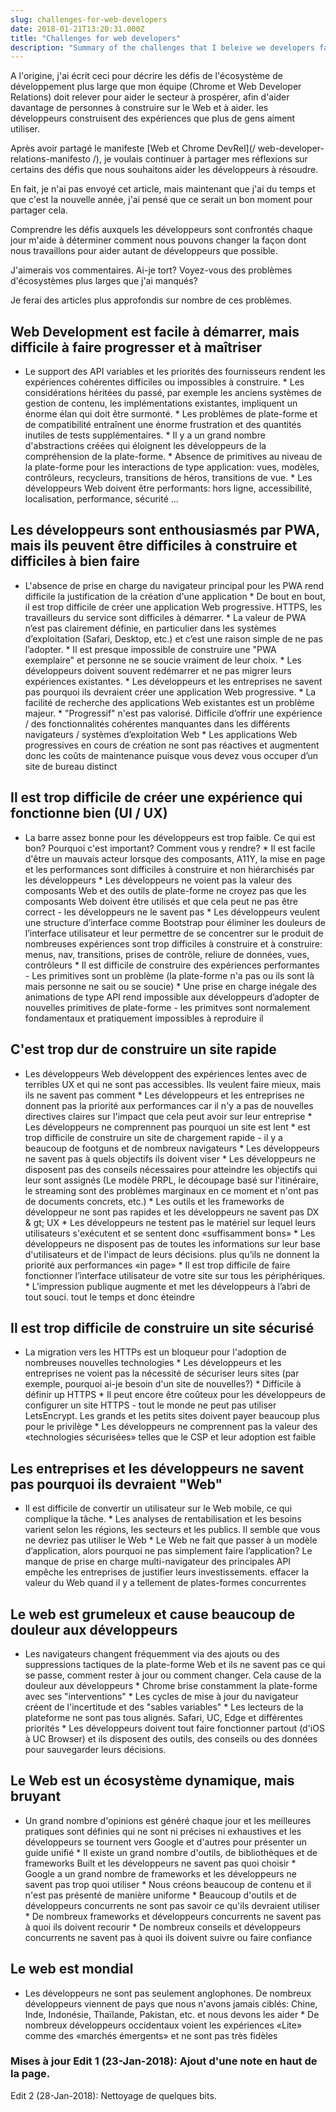 ```yaml
---
slug: challenges-for-web-developers
date: 2018-01-21T13:20:31.000Z
title: "Challenges for web developers"
description: "Summary of the challenges that I beleive we developers face every day."
---
```



A l'origine, j'ai écrit ceci pour décrire les défis de l'écosystème de développement plus large que mon équipe (Chrome et Web Developer Relations) doit relever pour aider le secteur à prospérer, afin d'aider davantage de personnes à construire sur le Web et à aider. les développeurs construisent des expériences que plus de gens aiment utiliser.

Après avoir partagé le manifeste [Web et Chrome DevRel](/ web-developer-relations-manifesto /), je voulais continuer à partager mes réflexions sur certains des défis que nous souhaitons aider les développeurs à résoudre.

En fait, je n'ai pas envoyé cet article, mais maintenant que j'ai du temps et que c'est la nouvelle année, j'ai pensé que ce serait un bon moment pour partager cela.

Comprendre les défis auxquels les développeurs sont confrontés chaque jour m'aide à déterminer comment nous pouvons changer la façon dont nous travaillons pour aider autant de développeurs que possible.

J'aimerais vos commentaires. Ai-je tort? Voyez-vous des problèmes d'écosystèmes plus larges que j'ai manqués?

Je ferai des articles plus approfondis sur nombre de ces problèmes.

## Web Development est facile à démarrer, mais difficile à faire progresser et à maîtriser

* Le support des API variables et les priorités des fournisseurs rendent les expériences cohérentes difficiles ou impossibles à construire. * Les considérations héritées du passé, par exemple les anciens systèmes de gestion de contenu, les implémentations existantes, impliquent un énorme élan qui doit être surmonté. * Les problèmes de plate-forme et de compatibilité entraînent une énorme frustration et des quantités inutiles de tests supplémentaires. * Il y a un grand nombre d'abstractions créées qui éloignent les développeurs de la compréhension de la plate-forme. * Absence de primitives au niveau de la plate-forme pour les interactions de type application: vues, modèles, contrôleurs, recycleurs, transitions de héros, transitions de vue. * Les développeurs Web doivent être performants: hors ligne, accessibilité, localisation, performance, sécurité ...

## Les développeurs sont enthousiasmés par PWA, mais ils peuvent être difficiles à construire et difficiles à bien faire

* L'absence de prise en charge du navigateur principal pour les PWA rend difficile la justification de la création d'une application * De bout en bout, il est trop difficile de créer une application Web progressive. HTTPS, les travailleurs du service sont difficiles à démarrer. * La valeur de PWA n’est pas clairement définie, en particulier dans les systèmes d’exploitation (Safari, Desktop, etc.) et c’est une raison simple de ne pas l’adopter. * Il est presque impossible de construire une "PWA exemplaire" et personne ne se soucie vraiment de leur choix. * Les développeurs doivent souvent redémarrer et ne pas migrer leurs expériences existantes. * Les développeurs et les entreprises ne savent pas pourquoi ils devraient créer une application Web progressive. * La facilité de recherche des applications Web existantes est un problème majeur. * "Progressif" n'est pas valorisé. Difficile d’offrir une expérience / des fonctionnalités cohérentes manquantes dans les différents navigateurs / systèmes d’exploitation Web * Les applications Web progressives en cours de création ne sont pas réactives et augmentent donc les coûts de maintenance puisque vous devez vous occuper d’un site de bureau distinct

## Il est trop difficile de créer une expérience qui fonctionne bien (UI / UX)

* La barre assez bonne pour les développeurs est trop faible. Ce qui est bon? Pourquoi c'est important? Comment vous y rendre? * Il est facile d'être un mauvais acteur lorsque des composants, A11Y, la mise en page et les performances sont difficiles à construire et non hiérarchisés par les développeurs * Les développeurs ne voient pas la valeur des composants Web et des outils de plate-forme ne croyez pas que les composants Web doivent être utilisés et que cela peut ne pas être correct - les développeurs ne le savent pas * Les développeurs veulent une structure d’interface comme Bootstrap pour éliminer les douleurs de l’interface utilisateur et leur permettre de se concentrer sur le produit de nombreuses expériences sont trop difficiles à construire et à construire: menus, nav, transitions, prises de contrôle, reliure de données, vues, contrôleurs * Il est difficile de construire des expériences performantes - Les primitives sont un problème (la plate-forme n'a pas ou ils sont là mais personne ne sait ou se soucie) * Une prise en charge inégale des animations de type API rend impossible aux développeurs d’adopter de nouvelles primitives de plate-forme - les primitves sont normalement fondamentaux et pratiquement impossibles à reproduire il

## C'est trop dur de construire un site rapide

* Les développeurs Web développent des expériences lentes avec de terribles UX et qui ne sont pas accessibles. Ils veulent faire mieux, mais ils ne savent pas comment * Les développeurs et les entreprises ne donnent pas la priorité aux performances car il n'y a pas de nouvelles directives claires sur l'impact que cela peut avoir sur leur entreprise * Les développeurs ne comprennent pas pourquoi un site est lent * est trop difficile de construire un site de chargement rapide - il y a beaucoup de footguns et de nombreux navigateurs * Les développeurs ne savent pas à quels objectifs ils doivent viser * Les développeurs ne disposent pas des conseils nécessaires pour atteindre les objectifs qui leur sont assignés (Le modèle PRPL, le découpage basé sur l'itinéraire, le streaming sont des problèmes marginaux en ce moment et n'ont pas de documents concrets, etc.) * Les outils et les frameworks de développeur ne sont pas rapides et les développeurs ne savent pas DX & gt; UX * Les développeurs ne testent pas le matériel sur lequel leurs utilisateurs s'exécutent et se sentent donc «suffisamment bons» * Les développeurs ne disposent pas de toutes les informations sur leur base d'utilisateurs et de l'impact de leurs décisions. plus qu’ils ne donnent la priorité aux performances «in page» * Il est trop difficile de faire fonctionner l’interface utilisateur de votre site sur tous les périphériques. * L’impression publique augmente et met les développeurs à l’abri de tout souci. tout le temps et donc éteindre

## Il est trop difficile de construire un site sécurisé

* La migration vers les HTTPs est un bloqueur pour l'adoption de nombreuses nouvelles technologies * Les développeurs et les entreprises ne voient pas la nécessité de sécuriser leurs sites (par exemple, pourquoi ai-je besoin d'un site de nouvelles?) * Difficile à définir up HTTPS * Il peut encore être coûteux pour les développeurs de configurer un site HTTPS - tout le monde ne peut pas utiliser LetsEncrypt. Les grands et les petits sites doivent payer beaucoup plus pour le privilège * Les développeurs ne comprennent pas la valeur des «technologies sécurisées» telles que le CSP et leur adoption est faible

## Les entreprises et les développeurs ne savent pas pourquoi ils devraient "Web"

* Il est difficile de convertir un utilisateur sur le Web mobile, ce qui complique la tâche. * Les analyses de rentabilisation et les besoins varient selon les régions, les secteurs et les publics. Il semble que vous ne devriez pas utiliser le Web * Le Web ne fait que passer à un modèle d’application, alors pourquoi ne pas simplement faire l’application? Le manque de prise en charge multi-navigateur des principales API empêche les entreprises de justifier leurs investissements. effacer la valeur du Web quand il y a tellement de plates-formes concurrentes

## Le web est grumeleux et cause beaucoup de douleur aux développeurs

* Les navigateurs changent fréquemment via des ajouts ou des suppressions tactiques de la plate-forme Web et ils ne savent pas ce qui se passe, comment rester à jour ou comment changer. Cela cause de la douleur aux développeurs * Chrome brise constamment la plate-forme avec ses "interventions" * Les cycles de mise à jour du navigateur créent de l'incertitude et des "sables variables" * Les lecteurs de la plateforme ne sont pas tous alignés. Safari, UC, Edge et différentes priorités * Les développeurs doivent tout faire fonctionner partout (d'iOS à UC Browser) et ils disposent des outils, des conseils ou des données pour sauvegarder leurs décisions.

## Le Web est un écosystème dynamique, mais bruyant

* Un grand nombre d'opinions est généré chaque jour et les meilleures pratiques sont définies qui ne sont ni précises ni exhaustives et les développeurs se tournent vers Google et d'autres pour présenter un guide unifié * Il existe un grand nombre d'outils, de bibliothèques et de frameworks Built et les développeurs ne savent pas quoi choisir * Google a un grand nombre de frameworks et les développeurs ne savent pas trop quoi utiliser * Nous créons beaucoup de contenu et il n'est pas présenté de manière uniforme * Beaucoup d'outils et de développeurs concurrents ne sont pas savoir ce qu'ils devraient utiliser * De nombreux frameworks et développeurs concurrents ne savent pas à quoi ils doivent recourir * De nombreux conseils et développeurs concurrents ne savent pas à quoi ils doivent suivre ou faire confiance

## Le web est mondial

* Les développeurs ne sont pas seulement anglophones. De nombreux développeurs viennent de pays que nous n'avons jamais ciblés: Chine, Inde, Indonésie, Thaïlande, Pakistan, etc. et nous devons les aider * De nombreux développeurs occidentaux voient les expériences «Lite» comme des «marchés émergents» et ne sont pas très fidèles

### Mises à jour Edit 1 (23-Jan-2018): Ajout d'une note en haut de la page.

Edit 2 (28-Jan-2018): Nettoyage de quelques bits.

